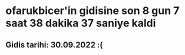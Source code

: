 # ofarukbicer'in gidisine son 8 gun 7 saat 38 dakika 37 saniye kaldi

## Gidis tarihi: 30.09.2022 :(